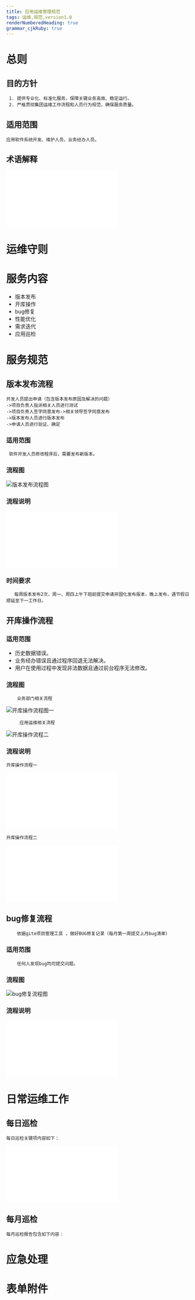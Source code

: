 ```yaml
---
title: 应用运维管理规范
tags: 运维,规范,version1.0
renderNumberedHeading: true
grammar_cjkRuby: true
---
```

# 总则
## 目的方针

	 1. 提供专业化、标准化服务，保障关键业务高效、稳定运行。
	 2. 严格贯彻集团运维工作流程和人员行为规范，确保服务质量。

## 适用范围
	应用软件系统开发、维护人员，业务经办人员。
## 术语解释

![表格1 术语解释](./attachments/1584686788462.table.html)

# 运维守则

# 服务内容

- 版本发布
- 开库操作
- bug修复
- 性能优化
- 需求迭代
- 应用巡检

# 服务规范
## 版本发布流程

	开发人员提出申请（包含版本发布原因及解决的问题）
	->项目负责人指派相关人员进行测试
	->项目负责人签字同意发布->相关领导签字同意发布
	->版本发布人员进行版本发布
	->申请人员进行验证、确定

 ### 适用范围
	 软件开发人员修改程序后，需要发布新版本。
 ### 流程图
 ![版本发布流程图](./images/版本发布流程图.png)
 ### 流程说明

![表1 版本发布流程说明](./attachments/1584691206338.table.html)

 ### 时间要求
	
``` 
   每周版本发布2次，周一、周四上午下班前提交申请并固化发布版本，晚上发布，遇节假日顺延至下一工作日。
```
## 开库操作流程
### 适用范围

 - 历史数据错误。
 - 业务经办错误且通过程序回退无法解决。
 - 用户在使用过程中发现非法数据且通过前台程序无法修改。

### 流程图
```
	业务部门相关流程
```
![开库操作流程图一](./images/开库流程一.png)

```
     应用运维相关流程
```
![开库操作流程二](./images/开库流程二.png)
### 流程说明
```
开库操作流程一
```

![开库操作流程说明一](./attachments/1584712043735.table.html)

```
开库操作流程二
```

![开库操作流程说明二](./attachments/1584712433882.table.html)


## bug修复流程
```
	依据gite项目管理工具 ，做好BUG修复记录（每月第一周提交上月bug清单）
```
### 适用范围
```
	任何人发现bug均可提交问题。
```
### 流程图
![bug修复流程图](./images/bug修复流程.png)
### 流程说明

![bug修复流程说明](./attachments/1584713567802.table.html)

# 日常运维工作
## 每日巡检
```
每日巡检关键项内容如下：
```

![每日巡检](./attachments/1584714219153.table.html)
## 每月巡检
```
每月巡检报告包含如下内容：
```
# 应急处理
# 表单附件